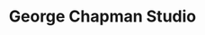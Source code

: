 ---
layout: home
title: George Chapman Studio
img: DSC_0766_edit.jpg
caption: "Installation view of 'Badlands' group exhibition, no format Gallery, Deptford, London. Photo: Jérôme Favre"
---